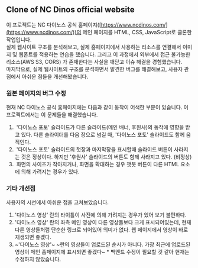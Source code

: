 ## **Clone of NC Dinos official website**

이 프로젝트는 NC 다이노스 공식 홈페이지([https://www.ncdinos.com/](https://www.ncdinos.com/))의 메인 페이지를 HTML, CSS, JavaScript로 클론한 작업입니다.  
실제 웹사이트 구조를 분석해보고, 실제 홈페이지에서 사용하는 리소스를 연결해서 이미지 및 웹폰트를 적용하는 연습을 했습니다. 그리고 이 과정에서 외부에서 접근 불가능한 리소스(AWS S3, CORS) 가 존재한다는 사실을 깨닫고 이슈 해결을 경험했습니다.  
마지막으로, 실제 웹사이트의 구조를 분석하면서 발견한 버그를 해결해보고, 사용자 관점에서 아쉬운 점들을 개선해봤습니다.

### **원본 페이지의 버그 수정**

현재 NC 다이노스 공식 홈페이지에는 다음과 같이 동작이 어색한 부분이 있습니다. 이 프로젝트에서는 이 문제들을 해결했습니다.

1.   '다이노스 포토' 슬라이드가 다른 슬라이드(메인 배너, 후원사)의 동작에 영향을 받고 있다. 다른 슬라이더를 다음 장으로 넘길 때, '다이노스 포토' 슬라이드도 함께 움직인다.
2.   '다이노스 포토' 슬라이드의 첫장과 마지막장을 표시할때 슬라이드 버튼이 사라지는 것은 정상이다. 하지만 '후원사' 슬라이드의 버튼도 함께 사라지고 있다. (비정상)
3.   화면의 사이즈가 작아지거나, 화면을 확대하는 경우 챗봇 버튼이 다른 HTML 요소에 의해 가려지는 경우가 있다.

### **기타 개선점**

사용자의 시선에서 아쉬운 점을 고쳐보았습니다.

1.  '다이노스 영상' 란의 타이틀이 사진에 의해 가려지는 경우가 있어 보기 불편하다.
2.  '다이노스 영상' 란의 좌측 메인 영상이 다른 영상들보다 크게 표시되어있는데, 현재 다른 영상들처럼 단순한 링크로 되어있어 의미가 없다. 웹 페이지에서 영상이 바로 재생되면 좋겠다.
3.  ~'다이노스 영상'~ ~란의 영상들이 업로드된 순서가 아니다. 가장 최근에 업로드된 영상이 메인 홈페이지에 표시되면 좋겠다~  * 백엔드 수정이 필요할 것 같아 현재는 수정하지 않았습니다.
